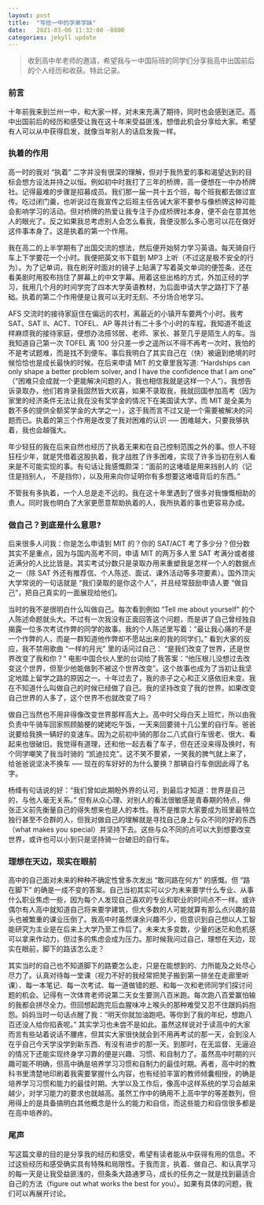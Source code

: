 ```yaml
---
layout: post
title:  "写给一中的学弟学妹"
date:   2021-03-06 11:32:00 -0800
categories: jekyll update
---
```


> 收到高中牟老师的邀请，希望我与一中国际班的同学们分享我高中出国前后的个人经历和收获。特此记录。

### 前言

十年前我来到兰州一中，和大家一样，对未来充满了期待，同时也会感到迷茫。高中出国前后的经历和感受让我在这十年来受益匪浅，想借此机会分享给大家。希望有人可以从中获得启发，就像当年别人的话启发我一样。

### 执着的作用

高一时的我对 “执着” 二字并没有很深的理解，但对于我热爱的事和渴望达到的目标会想方设法并持之以恒。例如初中时我打了三年的桥牌，高一便想在一中办桥牌社。记得最难的步骤是招募成员。我们那一届一共十五个班，每个班我都去做过宣传。吃过闭门羹，也听说过在我宣传之后班主任告诫大家不要参与像桥牌这种可能会影响学习的活动。但对桥牌的热爱让我专注于办成桥牌社本身，便不会在意其他人的眼光了。反之如果我总考虑别人会怎么看我，我便没那么多心思可以花在做好这件事本身了。这是执着的第一个作用。

我在高二的上半学期有了出国交流的想法，然后便开始努力学习英语。每天骑自行车上下学要花一个小时。我便把英文书下载到 MP3 上听（不过这是极不安全的行为）。为了记单词，我在刷牙时面对的镜子上贴满了写着英文单词的便签条，还在看美剧时用胶布挡住了屏幕上的中文字幕。用着这些出格的方式，外加正经的学习，我用几个月的时间学完了四本大学英语教材，为后面申请大学之路打下了基础。执着的第二个作用便是让我可以无时无刻、不分场合地学习。

AFS 交流时的接待家庭住在偏远的农村，离最近的小镇开车要两个小时。我考 SAT、SAT II、ACT、TOFEL、AP 等共计有二十多个小时的车程。我知道不能这样麻烦我的接待家庭，便想办法搭邻居、老师、家长、甚至几乎是陌生人的车。当我知道自己第一次 TOFEL 离 100 分只差一步之遥所以不得不再考一次时，我怕的不是考试题难，而是找不到便车。事后我明白了其实自己在（快）被逼到绝境的时候恰恰也是成长最快的时候。在后来申请 MIT 的文章里我写道: “Hardships can only shape a better problem solver, and I have the confidence that I am one” （“困难只会成就一个更能解决问题的人，我也相信我就是这样一个人”）。我想告诉录取办，他们若肯录我固然皆大欢喜，如果不录取我，我就回国参加高考（因为家里的经济条件无法让我在没有奖学金的情况下在美国读大学，而 MIT 是全美为数不多的提供全额奖学金的大学之一），这于我而言不过又是一个需要被解决的问题而已。执着的第三个作用是改变了我对困难的认识 ––– 困难越大，只要我够执着，我也会越强大。

年少轻狂的我在后来自然也经历了执着无果和在自己控制范围之外的事。但人不轻狂枉少年，就是凭借着这股执着，我才战胜了许多困难，实现了许多当初在别人看来是不可能实现的事。有句话让我感慨颇深：“面前的这堵墙是用来挡别人的（记住是挡别人， 不是挡你），以及用来向你证明你有多想要这堵墙背后的东西。” 

不管我有多执着，一个人总是走不远的。我在这十年里遇到了很多对我慷慨相助的贵人。同时我也明白了大家更愿意帮助执着的人，我所执着的事也更容易办成。

### 做自己？到底是什么意思?

后来很多人问我：你是怎么申请到 MIT 的？你的 SAT/ACT 考了多少分？但分数其实不是重点，因为与国内高考不同，申请 MIT 的两万多人里 SAT 考满分或者接近满分的人比比皆是。其实考试分数只是录取办用来重塑我是怎样一个人的数据点之一（除 SAT 外还有推荐信、个人陈述、面试、课外活动等多项要素）。国外顶尖大学常说的一句话就是 “我们录取的是你这个人”，并且经常鼓励申请人要 “做自己”，把自己真实的一面展现给他们。

当时的我不是很明白什么叫做自己。每次看到例如 “Tell me about yourself” 的个人陈述命题就头大。不过有一次我没有正面回答这个问题，而是讲了自己曾经独自揭露一位多次考试作弊的同学的故事。我的个人陈述里写着：“最让我心痛的不是一个作弊的人，而是一群知道他作弊却不愿站出来的我的同学们。” 看到大家的反应，我不禁用歌曲 “一样的月光” 里的话问过自己： “是我们改变了世界，还是世界改变了我和你？” 电影中国合伙人里的台词给了我答案：“他压根儿没想过去改变这个世界，但至少他能做到不被这个世界改变”。这个故事也成为了当初让我坚定地踏上留学之路的原因之一。十年过去了，我的赤子之心和正义感依旧未变。我在不知道什么叫做自己的时候已经做了自己。我的坚持改变了我的世界。如果改变自己世界的人多了，这个世界不也就改变了吗？

做自己当然也不用非得像改变世界那样高大上。高中时父母白天上班忙，所以由我负责中午骑车回家照顾脑梗的姥姥吃午饭，一天来回要骑十几公里的自行车。爸爸说要给我换一辆好的变速车。因为之前初中骑的那台二八式自行车很老、很大、看起来也很破旧。我觉得有道理，还和他一起去看了车子，但在还没来得及换时，有个同学嘲笑了我当时骑的 “凯迪拉克”。这不笑不要紧，一笑我的脾气就上来了，给爸爸说坚决不换车 ––– 现在的车好好的为什么要换？那辆自行车倒因此得了名字。

杨绛有句话说的好：“我们曾如此期盼外界的认可，到最后才知道：世界是自己的，与他人毫无关系。” 但有从众心理、对别人的看法很敏感是青春期的特点，伸张正义前先衡量自己的得失想来也是人的本性。我不是推崇大家要成为班里最特立独行甚至不合群的人，但我对做自己的理解就是寻找自己身上与众不同的好的东西（what makes you special）并坚持下去。这些与众不同的点可以大到想要改变世界，或许也可以小到只是坚持骑一台破旧的自行车。

### 理想在天边，现实在眼前

高中的自己面对未来的种种不确定性曾多次发出 “敢问路在何方” 的感慨。但 “路在脚下” 的确是一成不变的答案。自己当初其实可以少为未来要学什么专业、从事什么职业焦虑一些，因为每个人发现自己喜欢的专业和职业的时间点不一样。或许偶尔有人高中就知道自己将来要学建筑，但大多数的人可能就算有那么点兴趣的苗头也被繁重的课业压倒了。我高中时虽然课余兴趣不少，但意识到自己想以人工智能研究为主业是在后来上大学乃至工作后了。未来太多变数，少量的迷茫和危机感可以拿来作动力，但过多的焦虑会成为压力。那时候我问过自己，理想在天边，现实在眼前，脚下的路该怎么走？

其实当时的自己也不知道脚下的路要怎么走，只是在能想到的、力所能及之处尽心尽力了。认真对待每一堂课（视力不好的我经常把凳子搬到第一排坐在走廊里听课）、每一本笔记、每一次考试、每一道做错的题、和每一次和老师同学们探讨问题的机会。记得有一次体育老师说第二天女生要测八百米跑。每次跑八百爱赢怕输的我都会拼尽全力。但回想起跑完后血腥味冲上喉头的那种难受又忍不住跟妈妈抱怨。妈妈当时一句话点醒了我：“明天你就加油跑吧。等你到了我的年纪，想跑八百还没人给你掐表呢。” 其实学习也未尝不是如此。虽然这样说对于读高中的大家而言有些站着说话不腰疼，但其实大家很快就会到不用再考试的那一天，会到没人在乎自己今天学没学到新东西、有没有进步的那一天。到那时，在无监督、无逼迫的情况下还能实现终身学习靠的便是兴趣、习惯、和自制力了。虽然高中时期的兴趣可能不明确，但高中确是培养学习习惯和自制力的最佳时期。再者，高中时的教科书里清楚地印刷着我需要掌握什么内容，也有经验丰富的教师倾囊相授，的确是培养学习习惯和能力的最佳时期。大学以及工作后，像高中这样系统的学习会越来越少，对学习能力的要求也就越高。虽然工作中的确用不上高中学的等差数列，但用得上的是具备搞明白其他概念是什么的能力和自信，而这些能力和自信很多都是在高中培养的。

### 尾声

写这篇文章的目的是分享我的经历和感受，希望有读者能从中获得有用的信息。不过这些经历和感受确实具有特殊和局限性。于我而言，执着、做自己、和认真学习的每一天是让我受益匪浅的，但条条大路通罗马，成长的任务之一就是找到最适合自己的方法（figure out what works the best for you）。如果有具体的问题，我们可以再展开讨论。

